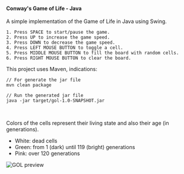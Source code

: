 #### Conway's Game of Life - Java

A simple implementation of the Game of Life in Java using Swing.

```
1. Press SPACE to start/pause the game.                            
2. Press UP to increase the game speed.                              
3. Press DOWN to decrease the game speed.                               
4. Press LEFT MOUSE BUTTON to toggle a cell.                      
5. Press MIDDLE MOUSE BUTTON to fill the board with random cells. 
6. Press RIGHT MOUSE BUTTON to clear the board.
```

This project uses Maven, indications:
```
// For generate the jar file
mvn clean package 

// Run the generated jar file
java -jar target/gol-1.0-SNAPSHOT.jar
```
<br>

Colors of the cells represent their living state and also their age (in generations).
- White: dead cells 
- Green: from 1 (dark) until 119 (bright) generations 
- Pink: over 120 generations 

![GOL preview](./images/GOL.gif)